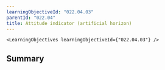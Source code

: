 ```yaml
---
learningObjectiveId: "022.04.03"
parentId: "022.04"
title: Attitude indicator (artificial horizon)
---
```


```tsx eval
<LearningObjectives learningObjectiveId={"022.04.03"} />
```

## Summary

